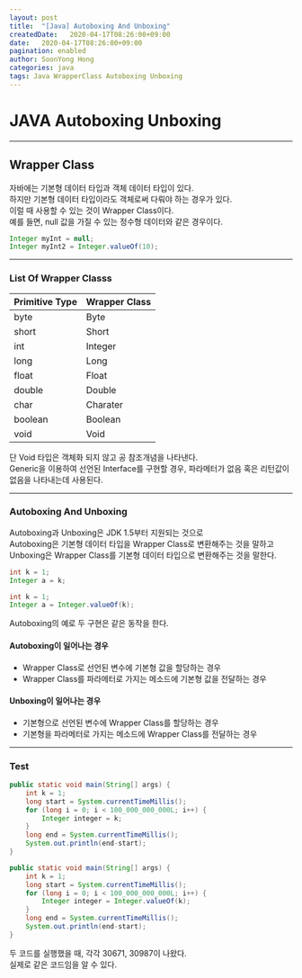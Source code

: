 ```yaml
---
layout: post
title:  "[Java] Autoboxing And Unboxing"
createdDate:   2020-04-17T08:26:00+09:00
date:   2020-04-17T08:26:00+09:00
pagination: enabled
author: SoonYong Hong
categories: java
tags: Java WrapperClass Autoboxing Unboxing
---
```

# JAVA Autoboxing Unboxing
---

## Wrapper Class
자바에는 기본형 데이터 타입과 객체 데이터 타입이 있다.     
하지만 기본형 데이터 타입이라도 객체로써 다뤄야 하는 경우가 있다.     
이럴 때 사용할 수 있는 것이 Wrapper Class이다.     
예를 들면, null 값을 가질 수 있는 정수형 데이터와 같은 경우이다.

```java
Integer myInt = null;
Integer myInt2 = Integer.valueOf(10);
```

---

### List Of Wrapper Classs

| Primitive Type | Wrapper Class |
|:---------------|:--------------|
| byte | Byte | 
| short | Short | 
| int | Integer | 
| long | Long |
| float | Float |
| double | Double | 
| char | Charater |
| boolean | Boolean |
| void | Void |

단 Void 타입은 객체화 되지 않고 공 참조개념을 나타낸다.     
Generic을 이용하여 선언된 Interface를 구현할 경우, 파라메터가 없음 혹은 리턴값이 없음을 나타내는데 사용된다.     

---

### Autoboxing And Unboxing
Autoboxing과 Unboxing은 JDK 1.5부터 지원되는 것으로     
Autoboxing은 기본형 데이터 타입을 Wrapper Class로 변환해주는 것을 말하고     
Unboxing은 Wrapper Class를 기본형 데이터 타입으로 변환해주는 것을 말한다.    

```java
int k = 1;
Integer a = k;
```
```java
int k = 1;
Integer a = Integer.valueOf(k);
```
Autoboxing의 예로 두 구현은 같은 동작을 한다.

#### Autoboxing이 일어나는 경우
* Wrapper Class로 선언된 변수에 기본형 값을 할당하는 경우
* Wrapper Class를 파라메터로 가지는 메소드에 기본형 값을 전달하는 경우

#### Unboxing이 일어나는 경우
* 기본형으로 선언된 변수에 Wrapper Class를 할당하는 경우
* 기본형을 파라메터로 가지는 메소드에 Wrapper Class를 전달하는 경우

---

### Test
```java
public static void main(String[] args) {
    int k = 1;
    long start = System.currentTimeMillis();
    for (long i = 0; i < 100_000_000_000L; i++) {
        Integer integer = k;
    }
    long end = System.currentTimeMillis();
    System.out.println(end-start);
}
```
```java
public static void main(String[] args) {
    int k = 1;
    long start = System.currentTimeMillis();
    for (long i = 0; i < 100_000_000_000L; i++) {
        Integer integer = Integer.valueOf(k);
    }
    long end = System.currentTimeMillis();
    System.out.println(end-start);
}
```
두 코드를 실행했을 때, 각각 30671, 30987이 나왔다.     
실제로 같은 코드임을 알 수 있다.